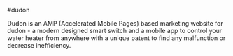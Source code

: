 #dudon

Dudon is an AMP (Accelerated Mobile Pages) based marketing website for dudon - a modern designed smart switch and a mobile app to control your water heater from anywhere with a unique patent to find any malfunction or decrease inefficiency.